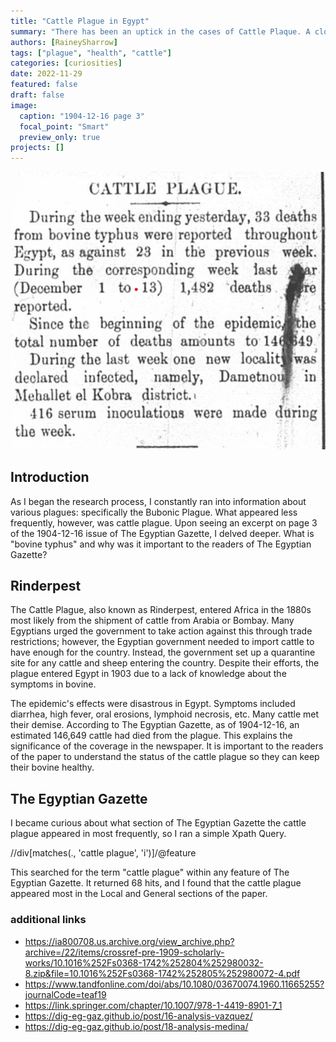 ```yaml
---
title: "Cattle Plague in Egypt"
summary: "There has been an uptick in the cases of Cattle Plaque. A closer look at the causes and details surrounding this plague in Egypt."
authors: [RaineySharrow]
tags: ["plague", "health", "cattle"]
categories: [curiosities]
date: 2022-11-29
featured: false
draft: false
image:
  caption: "1904-12-16 page 3"
  focal_point: "Smart"
  preview_only: true
projects: []
---
```

![Cattle Plague](featured.png "Caption")

## Introduction

As I began the research process, I constantly ran into information about various plagues: specifically the Bubonic Plague. What appeared less frequently, however, was cattle plague. Upon seeing an excerpt on page 3 of the 1904-12-16 issue of The Egyptian Gazette, I delved deeper. What is "bovine typhus" and why was it important to the readers of The Egyptian Gazette?

## Rinderpest

The Cattle Plague, also known as Rinderpest, entered Africa in the 1880s most likely from the shipment of cattle from Arabia or Bombay. Many Egyptians urged the government to take action against this through trade restrictions; however, the Egyptian government needed to import cattle to have enough for the country. Instead, the government set up a quarantine site for any cattle and sheep entering the country. Despite their efforts, the plague entered Egypt in 1903 due to a lack of knowledge about the symptoms in bovine. 

The epidemic's effects were disastrous in Egypt. Symptoms included diarrhea, high fever, oral erosions, lymphoid necrosis, etc. Many cattle met their demise. According to The Egyptian Gazette, as of 1904-12-16, an estimated 146,649 cattle had died from the plague. This explains the significance of the coverage in the newspaper. It is important to the readers of the paper to understand the status of the cattle plague so they can keep their bovine healthy.

## The Egyptian Gazette

I became curious about what section of The Egyptian Gazette the cattle plague appeared in most frequently, so I ran a simple Xpath Query.

//div[matches(., 'cattle plague', 'i')]/@feature

This searched for the term "cattle plague" within any feature of The Egyptian Gazette. It returned 68 hits, and I found that the cattle plague appeared most in the Local and General sections of the paper.

### additional links
+ https://ia800708.us.archive.org/view_archive.php?archive=/22/items/crossref-pre-1909-scholarly-works/10.1016%252Fs0368-1742%252804%252980032-8.zip&file=10.1016%252Fs0368-1742%252805%252980072-4.pdf
+ https://www.tandfonline.com/doi/abs/10.1080/03670074.1960.11665255?journalCode=teaf19
+ https://link.springer.com/chapter/10.1007/978-1-4419-8901-7_1
+ https://dig-eg-gaz.github.io/post/16-analysis-vazquez/ 
+ https://dig-eg-gaz.github.io/post/18-analysis-medina/


